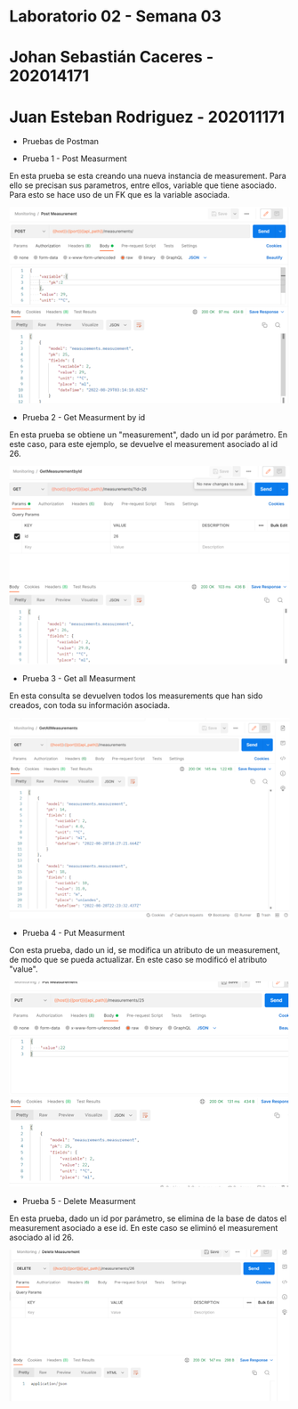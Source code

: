 # Laboratorio 02 - Semana 03

# Johan Sebastián Caceres - 202014171
# Juan Esteban Rodriguez - 202011171

* Pruebas de Postman 

* Prueba 1 - Post Measurment

En esta prueba se esta creando una nueva instancia de measurement. Para ello se precisan sus parametros, entre ellos, variable que tiene asociado. Para esto se hace uso de un FK que es la variable asociada.

![alt text](https://github.com/jcacerescc/TallerDjango-Vistas/blob/master/post_measurement.png)

* Prueba 2 - Get Measurment by id

En esta prueba se obtiene un "measurement", dado un id por parámetro. En este caso, para este ejemplo, se devuelve el measurement asociado al id 26.

![alt text](https://github.com/jcacerescc/TallerDjango-Vistas/blob/master/getMeasurementById.png)

* Prueba 3 - Get all Measurment

En esta consulta se devuelven todos los measurements que han sido creados, con toda su información asociada.

![alt text](https://github.com/jcacerescc/TallerDjango-Vistas/blob/master/getAllMeasurement.png)

* Prueba 4 - Put Measurment

Con esta prueba, dado un id, se modifica un atributo de un measurement, de modo que se pueda actualizar. En este caso se modificó el atributo "value".

![alt text](https://github.com/jcacerescc/TallerDjango-Vistas/blob/master/putMeasurement.png)

* Prueba 5 - Delete Measurment

En esta prueba, dado un id por parámetro, se elimina de la base de datos el measurement asociado a ese id. En este caso se eliminó el measurement asociado al id 26.

![alt text](https://github.com/jcacerescc/TallerDjango-Vistas/blob/master/DeleteMeasurement.png)
